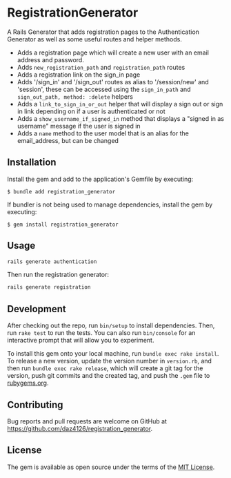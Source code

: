 # RegistrationGenerator

A Rails Generator that adds registration pages to the Authentication Generator as well as some useful routes and helper methods.

* Adds a registration page which will create a new user with an email address and password.
* Adds `new_registration_path` and `registration_path` routes
* Adds a registration link on the sign_in page
* Adds '/sign_in' and '/sign_out' routes as alias to '/session/new' and 'session', these can be accessed using the `sign_in_path` and `sign_out_path, method: :delete` helpers
* Adds a `link_to_sign_in_or_out` helper that will display a sign out or sign in link depending on if a user is authenticated or not
* Adds a `show_username_if_signed_in` method that displays a "signed in as username" message if the user is signed in
* Adds a `name` method to the user model that is an alias for the email_address, but can be changed

## Installation

Install the gem and add to the application's Gemfile by executing:

    $ bundle add registration_generator

If bundler is not being used to manage dependencies, install the gem by executing:

    $ gem install registration_generator

## Usage

```bash
rails generate authentication
```

Then run the registration generator:

```bash
rails generate registration
```

## Development

After checking out the repo, run `bin/setup` to install dependencies. Then, run `rake test` to run the tests. You can also run `bin/console` for an interactive prompt that will allow you to experiment.

To install this gem onto your local machine, run `bundle exec rake install`. To release a new version, update the version number in `version.rb`, and then run `bundle exec rake release`, which will create a git tag for the version, push git commits and the created tag, and push the `.gem` file to [rubygems.org](https://rubygems.org).

## Contributing

Bug reports and pull requests are welcome on GitHub at https://github.com/daz4126/registration_generator.

## License

The gem is available as open source under the terms of the [MIT License](https://opensource.org/licenses/MIT).
